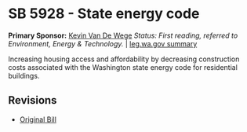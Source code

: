 # SB 5928 - State energy code
**Primary Sponsor:** [Kevin Van De Wege](/person/leg/kevin.vandewege.md)
*Status: First reading, referred to Environment, Energy & Technology.* | [leg.wa.gov summary](https://app.leg.wa.gov/billsummary?BillNumber=5928&Year=2021)

Increasing housing access and affordability by decreasing construction costs associated with the Washington state energy code for residential buildings.

## Revisions
* [Original Bill](1/)
